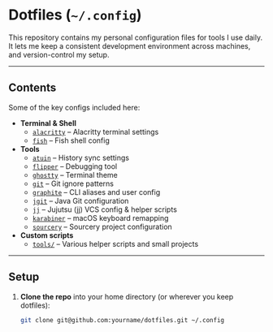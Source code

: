 # Dotfiles (`~/.config`)

This repository contains my personal configuration files for tools I use daily.  
It lets me keep a consistent development environment across machines, and version-control my setup.

---

## Contents

Some of the key configs included here:

- **Terminal & Shell**
  - [`alacritty`](alacritty/alacritty.toml) – Alacritty terminal settings
  - [`fish`](fish/conf.d/atuin.env.fish) – Fish shell config
- **Tools**
  - [`atuin`](atuin/config.toml) – History sync settings
  - [`flipper`](flipper/settings.json) – Debugging tool
  - [`ghostty`](ghostty/themes/gruvbox-dark) – Terminal theme
  - [`git`](git/ignore) – Git ignore patterns
  - [`graphite`](graphite/) – CLI aliases and user config
  - [`jgit`](jgit/config) – Java Git configuration
  - [`jj`](jj/) – Jujutsu (jj) VCS config & helper scripts
  - [`karabiner`](karabiner/karabiner.json) – macOS keyboard remapping
  - [`sourcery`](sourcery/sourcery.yaml) – Sourcery project configuration
- **Custom scripts**
  - [`tools/`](tools/) – Various helper scripts and small projects

---

## Setup

1. **Clone the repo** into your home directory (or wherever you keep dotfiles):

   ```bash
   git clone git@github.com:yourname/dotfiles.git ~/.config
